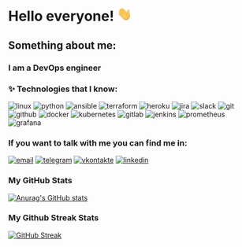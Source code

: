 <h1> Hello everyone! <img src="https://github.com/Bogdan-Torkhov/Bogdan-Torkhov/blob/main/assets/Hi.gif" width="30px"> </h1>

## Something about me:

### I am a DevOps engineer

### :sparkles: Technologies that I know:

![linux](https://img.shields.io/badge/-linux-090909?style=for-the-badge&logo=linux)
![python](https://img.shields.io/badge/-python-090909?style=for-the-badge&logo=python)
![ansible](https://img.shields.io/badge/-ansible-090909?style=for-the-badge&logo=ansible)
![terraform](https://img.shields.io/badge/-terraform-090909?style=for-the-badge&logo=terraform)
![heroku](https://img.shields.io/badge/-heroku-090909?style=for-the-badge&logo=heroku)
![jira](https://img.shields.io/badge/-Jira-090909?style=for-the-badge&logo=jira)
![slack](https://img.shields.io/badge/-slack-090909?style=for-the-badge&logo=slack)
![git](https://img.shields.io/badge/-git-090909?style=for-the-badge&logo=git)
![github](https://img.shields.io/badge/-Github-090909?style=for-the-badge&logo=github)
![docker](https://img.shields.io/badge/-docker-090909?style=for-the-badge&logo=docker)
![kubernetes](https://img.shields.io/badge/-kubernetes-090909?style=for-the-badge&logo=kubernetes)
![gitlab](https://img.shields.io/badge/-gitlab-090909?style=for-the-badge&logo=gitlab)
![jenkins](https://img.shields.io/badge/-Jenkins-090909?style=for-the-badge&logo=jenkins)
![prometheus](https://img.shields.io/badge/-prometheus-090909?style=for-the-badge&logo=prometheus)
![grafana](https://img.shields.io/badge/-grafana-090909?style=for-the-badge&logo=grafana)

### If you want to talk with me you can find me in:

[![email](https://img.shields.io/badge/-gmail-090909?style=for-the-badge&logo=gmail)](mailto:deusbogdan@gmail.com)
[![telegram](https://img.shields.io/badge/-telegram-090909?style=for-the-badge&logo=telegram)](https://t.me/deusbog)
[![vkontakte](https://img.shields.io/badge/-vkontakte-090909?style=for-the-badge&logo=vk)](https://vk.com/b.torkhov)
[![linkedin](https://img.shields.io/badge/-linkedin-090909?style=for-the-badge&logo=linkedin)](https://www.linkedin.com/in/deusbog-bogdan/)

### My GitHub Stats

[![Anurag's GitHub stats](https://github-readme-stats.vercel.app/api?username=Bogdan-Torkhov&count_private=true&show_icons=true&theme=dracula&include_all_commits=true&show_owner=true&hide_border=true&hide_title=true)](https://github.com/anuraghazra/github-readme-stats)

### My Github Streak Stats

[![GitHub Streak](https://github-readme-streak-stats.herokuapp.com?user=Bogdan-Torkhov&theme=dracula&hide_border=true&date_format=j%20M%5B%20Y%5D)](https://git.io/streak-stats)
